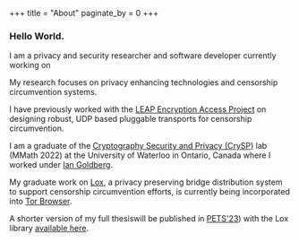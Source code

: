 +++
title = "About"
paginate_by = 0
+++

### Hello World.

I am a privacy and security researcher and software developer currently working on

My research focuses on privacy enhancing technologies and censorship circumvention systems.

I have previously worked with the [LEAP Encryption Access Project](https://leap.se/) on designing robust, UDP based pluggable transports for censorship circumvention.

I am a graduate of the [Cryptography Security and Privacy (CrySP)](https://crysp.uwaterloo.ca/) lab (MMath 2022) at the University of Waterloo in Ontario, Canada where I worked under [Ian Goldberg](https://cs.uwaterloo.ca/~iang/). 

My graduate work on [Lox](https://uwspace.uwaterloo.ca/handle/10012/18333), a privacy preserving bridge distribution system to support censorship circumvention efforts,
is currently being incorporated into [Tor Browser](https://gitlab.torproject.org/cohosh/lox-server). 

A shorter version of my full thesiswill be published in [PETS'23](https://petsymposium.org/2023/)) with the Lox library [available here](https://git-crysp.uwaterloo.ca/iang/lox).


